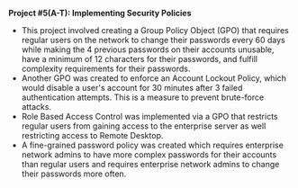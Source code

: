 **Project #5(A-T): Implementing Security Policies**

- This project involved creating a Group Policy Object (GPO) that requires regular users on the network to change their passwords every 60 days while making the 4 previous passwords on their accounts unusable, have a minimum of 12 characters for their passwords, and fulfill complexity requirements for their passwords.
- Another GPO was created to enforce an Account Lockout Policy, which would disable a user's account for 30 minutes after 3 failed authentication attempts. This is a measure to prevent brute-force attacks.
- Role Based Access Control was implemented via a GPO that restricts regular users from gaining access to the enterprise server as well restricting access to Remote Desktop. 
- A fine-grained password policy was created which requires enterprise network admins to have more complex passwords for their accounts than regular users and requires enterprise network admins to change their passwords more often.
